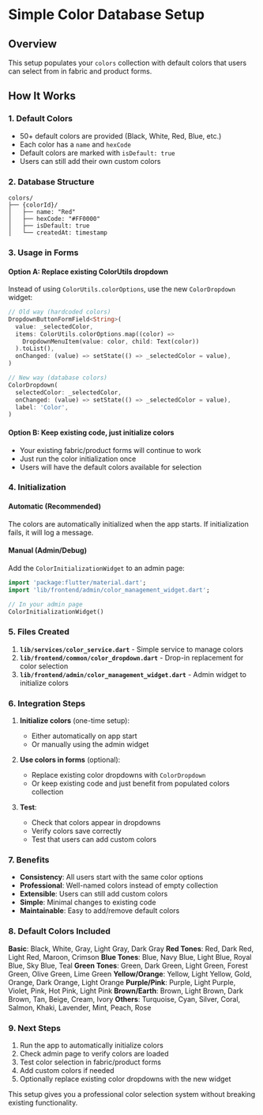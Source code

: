 # Simple Color Database Setup

## Overview
This setup populates your `colors` collection with default colors that users can select from in fabric and product forms.

## How It Works

### 1. Default Colors
- 50+ default colors are provided (Black, White, Red, Blue, etc.)
- Each color has a `name` and `hexCode`
- Default colors are marked with `isDefault: true`
- Users can still add their own custom colors

### 2. Database Structure
```
colors/
├── {colorId}/
│   ├── name: "Red"
│   ├── hexCode: "#FF0000"
│   ├── isDefault: true
│   └── createdAt: timestamp
```

### 3. Usage in Forms

#### Option A: Replace existing ColorUtils dropdown
Instead of using `ColorUtils.colorOptions`, use the new `ColorDropdown` widget:

```dart
// Old way (hardcoded colors)
DropdownButtonFormField<String>(
  value: _selectedColor,
  items: ColorUtils.colorOptions.map((color) => 
    DropdownMenuItem(value: color, child: Text(color))
  ).toList(),
  onChanged: (value) => setState(() => _selectedColor = value),
)

// New way (database colors)
ColorDropdown(
  selectedColor: _selectedColor,
  onChanged: (value) => setState(() => _selectedColor = value),
  label: 'Color',
)
```

#### Option B: Keep existing code, just initialize colors
- Your existing fabric/product forms will continue to work
- Just run the color initialization once
- Users will have the default colors available for selection

### 4. Initialization

#### Automatic (Recommended)
The colors are automatically initialized when the app starts. If initialization fails, it will log a message.

#### Manual (Admin/Debug)
Add the `ColorInitializationWidget` to an admin page:

```dart
import 'package:flutter/material.dart';
import 'lib/frontend/admin/color_management_widget.dart';

// In your admin page
ColorInitializationWidget()
```

### 5. Files Created

1. **`lib/services/color_service.dart`** - Simple service to manage colors
2. **`lib/frontend/common/color_dropdown.dart`** - Drop-in replacement for color selection
3. **`lib/frontend/admin/color_management_widget.dart`** - Admin widget to initialize colors

### 6. Integration Steps

1. **Initialize colors** (one-time setup):
   - Either automatically on app start
   - Or manually using the admin widget

2. **Use colors in forms** (optional):
   - Replace existing color dropdowns with `ColorDropdown`
   - Or keep existing code and just benefit from populated colors collection

3. **Test**:
   - Check that colors appear in dropdowns
   - Verify colors save correctly
   - Test that users can add custom colors

### 7. Benefits

- **Consistency**: All users start with the same color options
- **Professional**: Well-named colors instead of empty collection
- **Extensible**: Users can still add custom colors
- **Simple**: Minimal changes to existing code
- **Maintainable**: Easy to add/remove default colors

### 8. Default Colors Included

**Basic**: Black, White, Gray, Light Gray, Dark Gray
**Red Tones**: Red, Dark Red, Light Red, Maroon, Crimson
**Blue Tones**: Blue, Navy Blue, Light Blue, Royal Blue, Sky Blue, Teal
**Green Tones**: Green, Dark Green, Light Green, Forest Green, Olive Green, Lime Green
**Yellow/Orange**: Yellow, Light Yellow, Gold, Orange, Dark Orange, Light Orange
**Purple/Pink**: Purple, Light Purple, Violet, Pink, Hot Pink, Light Pink
**Brown/Earth**: Brown, Light Brown, Dark Brown, Tan, Beige, Cream, Ivory
**Others**: Turquoise, Cyan, Silver, Coral, Salmon, Khaki, Lavender, Mint, Peach, Rose

### 9. Next Steps

1. Run the app to automatically initialize colors
2. Check admin page to verify colors are loaded
3. Test color selection in fabric/product forms
4. Add custom colors if needed
5. Optionally replace existing color dropdowns with the new widget

This setup gives you a professional color selection system without breaking existing functionality.
